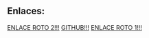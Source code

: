 ##  Enlaces: 

[ENLACE ROTO 2!!!](http://www.linkquenoexiste2.com/)
[GITHUB!!!](https://github.com/valepm0511)
[ENLACE ROTO 1!!!](http://www.linkquenoexiste1.com/)

